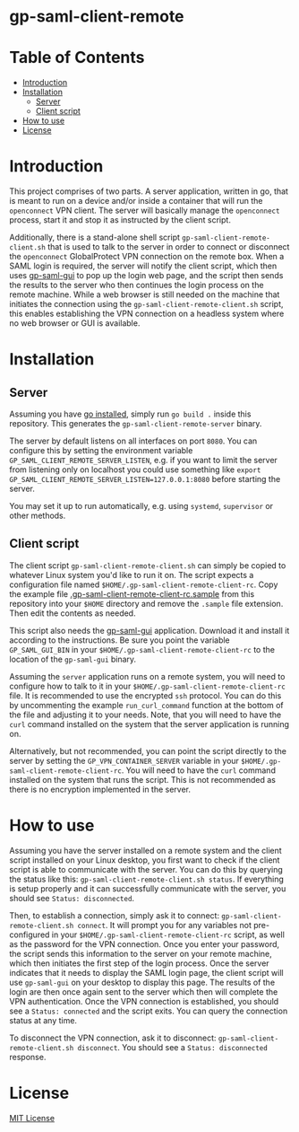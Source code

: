 gp-saml-client-remote
=====================

Table of Contents
=================

* [Introduction](#introduction)
* [Installation](#installation)
  * [Server](#server)
  * [Client script](#client-script)
* [How to use](#how-to-use)
* [License](#license)

Introduction
============

This project comprises of two parts. A server application, written in go, that is meant to run on a device and/or inside a container that will run the `openconnect` VPN client. The server will basically manage the `openconnect` process, start it and stop it as instructed by the client script.

Additionally, there is a stand-alone shell script `gp-saml-client-remote-client.sh` that is used to talk to the server in order to connect or disconnect the `openconnect` GlobalProtect VPN connection on the remote box. When a SAML login is required, the server will notify the client script, which then uses [gp-saml-gui](https://github.com/dlenski/gp-saml-gui) to pop up the login web page, and the script then sends the results to the server who then continues the login process on the remote machine. While a web browser is still needed on the machine that initiates the connection using the `gp-saml-client-remote-client.sh` script, this enables establishing the VPN connection on a headless system where no web browser or GUI is available.

Installation
============

Server
------

Assuming you have [go installed](https://go.dev/doc/install), simply run `go build .` inside this repository. This generates the `gp-saml-client-remote-server` binary.

The server by default listens on all interfaces on port `8080`. You can configure this by setting the environment variable `GP_SAML_CLIENT_REMOTE_SERVER_LISTEN`, e.g. if you want to limit the server from listening only on localhost you could use something like `export GP_SAML_CLIENT_REMOTE_SERVER_LISTEN=127.0.0.1:8080` before starting the server.

You may set it up to run automatically, e.g. using `systemd`, `supervisor` or other methods.

Client script
-------------

The client script `gp-saml-client-remote-client.sh` can simply be copied to whatever Linux system you'd like to run it on. The script expects a configuration file named `$HOME/.gp-saml-client-remote-client-rc`. Copy the example file [.gp-saml-client-remote-client-rc.sample](.gp-saml-client-remote-client-rc.sample) from this repository into your `$HOME` directory and remove the `.sample` file extension. Then edit the contents as needed.

This script also needs the [gp-saml-gui](https://github.com/dlenski/gp-saml-gui) application. Download it and install it according to the instructions. Be sure you point the variable `GP_SAML_GUI_BIN` in your `$HOME/.gp-saml-client-remote-client-rc` to the location of the `gp-saml-gui` binary.

Assuming the `server` application runs on a remote system, you will need to configure how to talk to it in your `$HOME/.gp-saml-client-remote-client-rc` file. It is recommended to use the encrypted `ssh` protocol. You can do this by uncommenting the example `run_curl_command` function at the bottom of the file and adjusting it to your needs. Note, that you will need to have the `curl` command installed on the system that the server application is running on.

Alternatively, but not recommended, you can point the script directly to the server by setting the `GP_VPN_CONTAINER_SERVER` variable in your `$HOME/.gp-saml-client-remote-client-rc`. You will need to have the `curl` command installed on the system that runs the script. This is not recommended as there is no encryption implemented in the server.

How to use
==========

Assuming you have the server installed on a remote system and the client script installed on your Linux desktop, you first want to check if the client script is able to communicate with the server. You can do this by querying the status like this: `gp-saml-client-remote-client.sh status`. If everything is setup properly and it can successfully communicate with the server, you should see `Status: disconnected`.

Then, to establish a connection, simply ask it to connect: `gp-saml-client-remote-client.sh connect`. It will prompt you for any variables not pre-configured in your `$HOME/.gp-saml-client-remote-client-rc` script, as well as the password for the VPN connection. Once you enter your password, the script sends this information to the server on your remote machine, which then initiates the first step of the login process. Once the server indicates that it needs to display the SAML login page, the client script will use `gp-saml-gui` on your desktop to display this page. The results of the login are then once again sent to the server which then will complete the VPN authentication. Once the VPN connection is established, you should see a `Status: connected` and the script exits. You can query the connection status at any time.

To disconnect the VPN connection, ask it to disconnect: `gp-saml-client-remote-client.sh disconnect`. You should see a `Status: disconnected` response.

License
=======

[MIT License](LICENSE)
